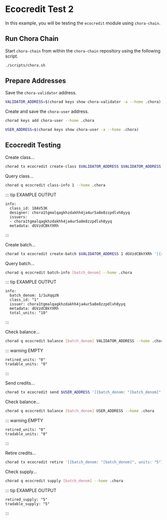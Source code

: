 # Ecocredit Test 2

In this example, you will be testing the `ecocredit` module using `chora-chain`.

## Run Chora Chain

Start `chora-chain` from within the `chora-chain` repository using the following script.

```sh
./scripts/chora.sh
```

## Prepare Addresses

Save the `chora-validator` address.

```sh
VALIDATOR_ADDRESS=$(chorad keys show chora-validator -a --home .chora)
```

Create and save the `chora-user` address.

```sh
chorad keys add chora-user --home .chora

USER_ADDRESS=$(chorad keys show chora-user -a --home .chora)
```

## Ecocredit Testing

Create class...

```sh
chorad tx ecocredit create-class $VALIDATOR_ADDRESS $VALIDATOR_ADDRESS dGVzdCBkYXRh --from $VALIDATOR_ADDRESS --chain-id chora --home .chora
```

Query class...

```sh
chorad q ecocredit class-info 1 --home .chora
```

::: tip EXAMPLE OUTPUT
```
info:
  class_id: 18AV53K
  designer: chora1tgmalqagkhzdakhh4ja4ur5a8e8zzpdlvh8yyq
  issuers:
  - chora1tgmalqagkhzdakhh4ja4ur5a8e8zzpdlvh8yyq
  metadata: dGVzdCBkYXRh
```
:::

Create batch...

```sh
chorad tx ecocredit create-batch $VALIDATOR_ADDRESS 1 dGVzdCBkYXRh '[{recipient: '$VALIDATOR_ADDRESS', tradable_units: "10", retired_units: "0"}]' --from $VALIDATOR_ADDRESS --chain-id chora --home .chora
```

Query batch...

```sh
chorad q ecocredit batch-info [batch_denom] --home .chora
```

::: tip EXAMPLE OUTPUT
```
info:
  batch_denom: 1/1uXqqzN
  class_id: "1"
  issuer: chora1tgmalqagkhzdakhh4ja4ur5a8e8zzpdlvh8yyq
  metadata: dGVzdCBkYXRh
  total_units: "10"
```
:::

Check balance...

```sh
chorad q ecocredit balance [batch_denom] VALIDATOR_ADDRESS --home .chora
```

::: warning EMPTY
```
retired_units: "0"
tradable_units: "0"
```
:::

Send credits...

```sh
chorad tx ecocredit send $USER_ADDRESS '[{batch_denom: "[batch_denom]", tradable_units: "5", retired_units: "0"}]' --from $VALIDATOR_ADDRESS --chain-id chora --home .chora
```

Check balance...

```sh
chorad q ecocredit balance [batch_denom] USER_ADDRESS --home .chora
```

::: warning EMPTY
```
retired_units: "0"
tradable_units: "0"
```
:::

Retire credits...

```sh
chorad tx ecocredit retire '[{batch_denom: "[batch_denom]", units: "5"}]' --from $VALIDATOR_ADDRESS --chain-id chora --home .chora
```

Check supply...

```sh
chorad q ecocredit supply [batch_denom] --home .chora
```

::: tip EXAMPLE OUTPUT
```
retired_supply: "5"
tradable_supply: "5"
```
:::
